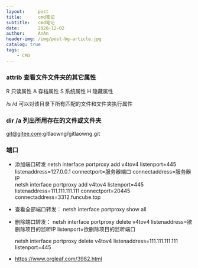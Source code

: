 ```yaml
---
layout:     post
title:      cmd笔记
subtitle:   cmd笔记
date:       2020-12-02
author:     AnAn
header-img: /img/post-bg-article.jpg
catalog: true
tags:
    - CMD
---
```


### attrib 查看文件文件夹的其它属性
R 只读属性
A 存档属性
S 系统属性
H 隐藏属性

/s /d 可以对该目录下所有匹配的文件和文件夹执行属性

### dir /a 列出所用存在的文件或文件夹

git@gitee.com:gitlaowng/gitlaowng.git
### 端口

- 添加端口转发
    netsh interface portproxy add v4tov4 listenport=445 listenaddress=127.0.0.1 connectport=服务器端口 connectaddress=服务器IP  
    netsh interface portproxy add v4tov4 listenport=445 listenaddress=111.111.111.111 connectport=20445 connectaddress=3312.funcube.top
  
- 查看全部端口转发：
    netsh interface portproxy show all  

- 删除端口转发：
    netsh interface portproxy delete v4tov4 listenaddress=欲删除项目的监听IP listenport=欲删除项目的监听端口
    
    netsh interface portproxy delete v4tov4 listenaddress=111.111.111.111 listenport=445
    
- https://www.orgleaf.com/3982.html